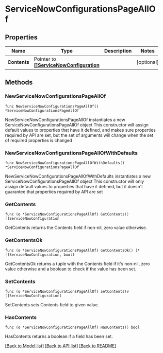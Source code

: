 # ServiceNowConfigurationsPageAllOf

## Properties

Name | Type | Description | Notes
------------ | ------------- | ------------- | -------------
**Contents** | Pointer to [**[]ServiceNowConfiguration**](ServiceNowConfiguration.md) |  | [optional] 

## Methods

### NewServiceNowConfigurationsPageAllOf

`func NewServiceNowConfigurationsPageAllOf() *ServiceNowConfigurationsPageAllOf`

NewServiceNowConfigurationsPageAllOf instantiates a new ServiceNowConfigurationsPageAllOf object
This constructor will assign default values to properties that have it defined,
and makes sure properties required by API are set, but the set of arguments
will change when the set of required properties is changed

### NewServiceNowConfigurationsPageAllOfWithDefaults

`func NewServiceNowConfigurationsPageAllOfWithDefaults() *ServiceNowConfigurationsPageAllOf`

NewServiceNowConfigurationsPageAllOfWithDefaults instantiates a new ServiceNowConfigurationsPageAllOf object
This constructor will only assign default values to properties that have it defined,
but it doesn't guarantee that properties required by API are set

### GetContents

`func (o *ServiceNowConfigurationsPageAllOf) GetContents() []ServiceNowConfiguration`

GetContents returns the Contents field if non-nil, zero value otherwise.

### GetContentsOk

`func (o *ServiceNowConfigurationsPageAllOf) GetContentsOk() (*[]ServiceNowConfiguration, bool)`

GetContentsOk returns a tuple with the Contents field if it's non-nil, zero value otherwise
and a boolean to check if the value has been set.

### SetContents

`func (o *ServiceNowConfigurationsPageAllOf) SetContents(v []ServiceNowConfiguration)`

SetContents sets Contents field to given value.

### HasContents

`func (o *ServiceNowConfigurationsPageAllOf) HasContents() bool`

HasContents returns a boolean if a field has been set.


[[Back to Model list]](../README.md#documentation-for-models) [[Back to API list]](../README.md#documentation-for-api-endpoints) [[Back to README]](../README.md)



